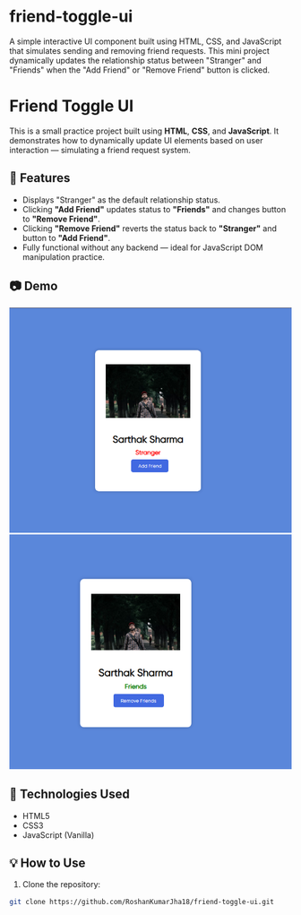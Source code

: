 # friend-toggle-ui
A simple interactive UI component built using HTML, CSS, and JavaScript that simulates sending and removing friend requests. This mini project dynamically updates the relationship status between "Stranger" and "Friends" when the "Add Friend" or "Remove Friend" button is clicked.

# Friend Toggle UI

This is a small practice project built using **HTML**, **CSS**, and **JavaScript**. It demonstrates how to dynamically update UI elements based on user interaction — simulating a friend request system.

## 🔧 Features

- Displays "Stranger" as the default relationship status.
- Clicking **"Add Friend"** updates status to **"Friends"** and changes button to **"Remove Friend"**.
- Clicking **"Remove Friend"** reverts the status back to **"Stranger"** and button to **"Add Friend"**.
- Fully functional without any backend — ideal for JavaScript DOM manipulation practice.

## 📷 Demo

![Demo Screenshot](sc1.png)
![Demo Screenshot](sc2.png)

## 🚀 Technologies Used

- HTML5
- CSS3
- JavaScript (Vanilla)

## 💡 How to Use

1. Clone the repository:

```bash
git clone https://github.com/RoshanKumarJha18/friend-toggle-ui.git
